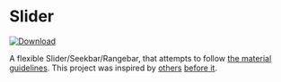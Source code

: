Slider
======

[ ![Download](https://api.bintray.com/packages/dgmltn/maven/multi-seek-bar/images/download.svg) ](https://bintray.com/dgmltn/maven/multi-seek-bar/_latestVersion)

A flexible Slider/Seekbar/Rangebar, that attempts to follow [the material guidelines](https://www.google.com/design/spec/components/sliders.html). This project was
inspired by [others](https://github.com/oli107/material-range-bar) [before it](https://github.com/edmodo/range-bar).

